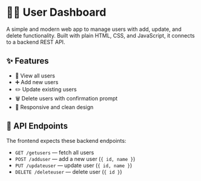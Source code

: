 # 🧑‍💻 User Dashboard

A simple and modern web app to manage users with add, update, and delete functionality. Built with plain HTML, CSS, and JavaScript, it connects to a backend REST API.

## ✨ Features

- 👀 View all users  
- ➕ Add new users  
- ✏️ Update existing users  
- 🗑️ Delete users with confirmation prompt  
- 📱 Responsive and clean design

## 🔗 API Endpoints

The frontend expects these backend endpoints:

- `GET /getusers` — fetch all users  
- `POST /adduser` — add a new user (`{ id, name }`)  
- `PUT /updateuser` — update user (`{ id, name }`)  
- `DELETE /deleteuser` — delete user (`{ id }`)
